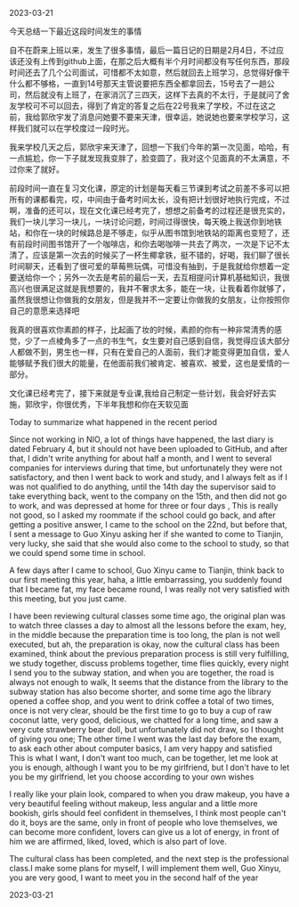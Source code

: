 2023-03-21



<p>今天总结一下最近这段时间发生的事情</p>
<p>自不在蔚来上班以来，发生了很多事情，最后一篇日记的日期是2月4日，不过应该还没有上传到github上面，在那之后大概有半个月时间都没有写任何东西，那段时间还去了几个公司面试，可惜都不太如意，然后就回去上班学习，总觉得好像干什么都不够格，一直到14号那天主管说要把东西全都拿回去，15号去了一趟公司，然后就没有上班了，在家消沉了三四天，这样下去真的不太行，于是就问了舍友学校可不可以回去，得到了肯定的答复之后在22号我来了学校，不过在这之前，我给郭欣宇发了消息问她要不要来天津，很幸运，她说她也要来学校学习，这样我们就可以在学校度过一段时光。</p>
<p>我来学校几天之后，郭欣宇来天津了，回想一下我们今年的第一次见面，哈哈，有一点尴尬，你一下子就发现我变胖了，脸变圆了，我对这个见面真的不太满意，不过你来了就好。</p>
<p>前段时间一直在复习文化课，原定的计划是每天看三节课到考试之前差不多可以把所有的课都看完，哎，中间由于备考时间太长，没有把计划很好地执行完成，不过啊，准备的还可以，现在文化课已经考完了，想想之前备考的过程还是很充实的，我们一块儿学习一块儿，一块讨论问题，时间过得很快，每天晚上我送你到地铁站，和你在一块的时候路总是不够走，似乎从图书馆到地铁站的距离也变短了，还有前段时间图书馆开了一个咖啡店，和你去喝咖啡一共去了两次，一次是下记不太清了，应该是第一次去的时候买了一杯生椰拿铁，挺不错的，好喝，我们聊了很长时间聊天，还看到了很可爱的草莓熊玩偶，可惜没有抽到，于是我就给你想着一定要送给你一个；另外一次去是考前的最后一天，去互相提问计算机基础知识，我很高兴也很满足这就是我想要的，我并不奢求太多，能在一块，让我看着你就够了，虽然我很想让你做我的女朋友，但是我并不一定要让你做我的女朋友，让你按照你自己的意愿来选择吧</p>
<p>我真的很喜欢你素颜的样子，比起画了妆的时候，素颜的你有一种非常清秀的感觉，少了一点棱角多了一点的书生气，女生要对自己感到自信，我觉得应该大部分人都做不到，男生也一样，只有在爱自己的人面前，我们才能变得更加自信，爱人能够赋予我们很大的能量，在他面前我们被肯定、被喜欢、被爱，这也是爱情的一部分。</p>
<p>文化课已经考完了，接下来就是专业课,我给自己制定一些计划，我会好好去实施，郭欣宇，你很优秀，下半年我想和你在天软见面</p>
<p></p>

<p>Today to summarize what happened in the recent period</p>
<p>Since not working in NIO, a lot of things have happened, the last diary is dated February 4, but it should not have been uploaded to GitHub, and after that, I didn't write anything for about half a month, and I went to several companies for interviews during that time, but unfortunately they were not satisfactory, and then I went back to work and study, and I always felt as if I was not qualified to do anything, until the 14th day the supervisor said to take everything back, went to the company on the 15th, and then did not go to work, and was depressed at home for three or four days , This is really not good, so I asked my roommate if the school could go back, and after getting a positive answer, I came to the school on the 22nd, but before that, I sent a message to Guo Xinyu asking her if she wanted to come to Tianjin, very lucky, she said that she would also come to the school to study, so that we could spend some time in school.</p>
<p>A few days after I came to school, Guo Xinyu came to Tianjin, think back to our first meeting this year, haha, a little embarrassing, you suddenly found that I became fat, my face became round, I was really not very satisfied with this meeting, but you just came.</p>
<p>I have been reviewing cultural classes some time ago, the original plan was to watch three classes a day to almost all the lessons before the exam, hey, in the middle because the preparation time is too long, the plan is not well executed, but ah, the preparation is okay, now the cultural class has been examined, think about the previous preparation process is still very fulfilling, we study together, discuss problems together, time flies quickly, every night I send you to the subway station, and when you are together, the road is always not enough to walk, It seems that the distance from the library to the subway station has also become shorter, and some time ago the library opened a coffee shop, and you went to drink coffee a total of two times, once is not very clear, should be the first time to go to buy a cup of raw coconut latte, very good, delicious, we chatted for a long time, and saw a very cute strawberry bear doll, but unfortunately did not draw, so I thought of giving you one; The other time I went was the last day before the exam, to ask each other about computer basics, I am very happy and satisfied This is what I want, I don't want too much, can be together, let me look at you is enough, although I want you to be my girlfriend, but I don't have to let you be my girlfriend, let you choose according to your own wishes</p>
<p>I really like your plain look, compared to when you draw makeup, you have a very beautiful feeling without makeup, less angular and a little more bookish, girls should feel confident in themselves, I think most people can't do it, boys are the same, only in front of people who love themselves, we can become more confident, lovers can give us a lot of energy, in front of him we are affirmed, liked, loved, which is also part of love.</p>
<p>The cultural class has been completed, and the next step is the professional class.I make some plans for myself, I will implement them well, Guo Xinyu, you are very good, I want to meet you in the second half of the year</p>



2023-03-21





